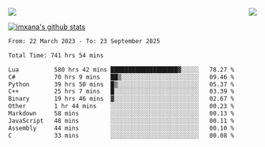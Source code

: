 <p>
  <a href="https://count.getloli.com/"><img src="https://count.getloli.com/get/@xana.readme?theme=moebooru-h"></a>
  <img src="https://weather-icon.journeyad.repl.co/@hangzhou?v=1" align="right">
</p>


<a href="https://github.com/imxana"><img align="center" src="https://github-readme-stats.vercel.app/api?username=imxana&show_icons=true&include_all_commits=true&hide_border=tru&custom_title=imxana%27s%20Github%20Stats" alt="imxana's github stats" /></a> 

<!--START_SECTION:waka-->

```txt
From: 22 March 2023 - To: 23 September 2025

Total Time: 741 hrs 54 mins

Lua          580 hrs 42 mins ███████████████████▓░░░░░   78.27 %
C#           70 hrs 9 mins   ██▒░░░░░░░░░░░░░░░░░░░░░░   09.46 %
Python       39 hrs 50 mins  █▒░░░░░░░░░░░░░░░░░░░░░░░   05.37 %
C++          25 hrs 7 mins   █░░░░░░░░░░░░░░░░░░░░░░░░   03.39 %
Binary       19 hrs 46 mins  ▓░░░░░░░░░░░░░░░░░░░░░░░░   02.67 %
Other        1 hr 44 mins    ░░░░░░░░░░░░░░░░░░░░░░░░░   00.23 %
Markdown     58 mins         ░░░░░░░░░░░░░░░░░░░░░░░░░   00.13 %
JavaScript   48 mins         ░░░░░░░░░░░░░░░░░░░░░░░░░   00.11 %
Assembly     44 mins         ░░░░░░░░░░░░░░░░░░░░░░░░░   00.10 %
C            33 mins         ░░░░░░░░░░░░░░░░░░░░░░░░░   00.08 %
```

<!--END_SECTION:waka-->

